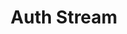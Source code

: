 ---
title: Auth Stream
description: Listen to the current Firebase user
weight: 30
lastmod: 2021-11-11T10:23:30-09:00
draft: false
emoji: 👶
vimeo: 336023357
video_length: 3:15
chapter_start: User Authentication
---